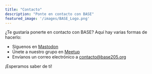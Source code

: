 ```yaml
---
title: "Contacto"
description: "Ponte en contacto con BASE"
featured_image: '/images/BASE_Logo.png'
---
```


¿Te gustaría ponerte en contacto con BASE? Aquí hay varias formas de hacerlo:

- Síguenos en [Mastodon](https://mastodon.social/@base205al)
- Únete a nuestro grupo en [Meetup](https://www.meetup.com/base205/)
- Envíanos un correo electrónico a [contacto@base205.org](mailto:contacto@base205.org)

¡Esperamos saber de ti!
